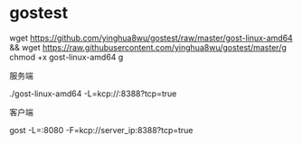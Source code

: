 # gostest

wget https://github.com/yinghua8wu/gostest/raw/master/gost-linux-amd64 && wget https://raw.githubusercontent.com/yinghua8wu/gostest/master/g chmod +x gost-linux-amd64 g

服务端

./gost-linux-amd64 -L=kcp://:8388?tcp=true

客户端

gost -L=:8080 -F=kcp://server_ip:8388?tcp=true

